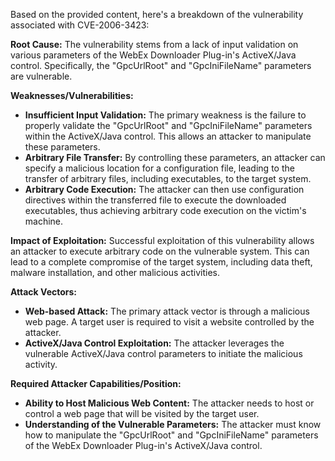 Based on the provided content, here's a breakdown of the vulnerability associated with CVE-2006-3423:

**Root Cause:**
The vulnerability stems from a lack of input validation on various parameters of the WebEx Downloader Plug-in's ActiveX/Java control. Specifically, the "GpcUrlRoot" and "GpcIniFileName" parameters are vulnerable.

**Weaknesses/Vulnerabilities:**
* **Insufficient Input Validation:** The primary weakness is the failure to properly validate the "GpcUrlRoot" and "GpcIniFileName" parameters within the ActiveX/Java control. This allows an attacker to manipulate these parameters.
* **Arbitrary File Transfer:** By controlling these parameters, an attacker can specify a malicious location for a configuration file, leading to the transfer of arbitrary files, including executables, to the target system.
* **Arbitrary Code Execution:** The attacker can then use configuration directives within the transferred file to execute the downloaded executables, thus achieving arbitrary code execution on the victim's machine.

**Impact of Exploitation:**
Successful exploitation of this vulnerability allows an attacker to execute arbitrary code on the vulnerable system. This can lead to a complete compromise of the target system, including data theft, malware installation, and other malicious activities.

**Attack Vectors:**
* **Web-based Attack:** The primary attack vector is through a malicious web page. A target user is required to visit a website controlled by the attacker.
* **ActiveX/Java Control Exploitation:** The attacker leverages the vulnerable ActiveX/Java control parameters to initiate the malicious activity.

**Required Attacker Capabilities/Position:**
* **Ability to Host Malicious Web Content:** The attacker needs to host or control a web page that will be visited by the target user.
* **Understanding of the Vulnerable Parameters:** The attacker must know how to manipulate the "GpcUrlRoot" and "GpcIniFileName" parameters of the WebEx Downloader Plug-in's ActiveX/Java control.